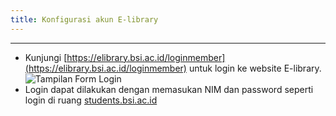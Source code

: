 ```yaml
---
title: Konfigurasi akun E-library
---
```

***

- Kunjungi [https://elibrary.bsi.ac.id/loginmember](https://elibrary.bsi.ac.id/loginmember) untuk login ke website E-library.
![Tampilan Form Login](https://media.discordapp.net/attachments/901502995525693551/1026136000969310329/unknown.png)
- Login dapat dilakukan dengan memasukan NIM dan password seperti login di ruang [students.bsi.ac.id](students.bsi.ac.id)